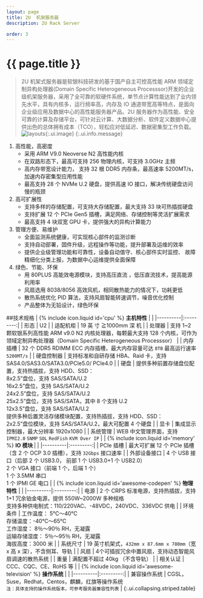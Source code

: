 ```yaml
---
layout: page
title: 2U  机架服务器
description: 2U Rack Server

order: 3
---
```

# {{ page.title }}

> 2U 机架式服务器是软银科技研发的基于国产自主可控高性能  ARM  领域定制异构处理器(Domain Specific Heterogeneous Processsor)开发的企业级机架服务器，采用了全可靠的软硬件系统，单节点计算性能达到了业内领先水平，具有内核多，运行频率高，内存及 IO 通道带宽高等特点，是面向企业级应用及数据中心的高性能服务器产品。2U 服务器作为高性能、安全可靠的计算及存储平台，可针对云计算、大数据分析、软件定义数据中心提供出色的总体拥有成本（TCO），轻松应对低延迟、数据密集型工作负载。![layouts](Picture.png "2U 机架式服务器"){:.ui.image}
{:.ui.info.message}

1. 高性能，高密度
    - 采用 ARM V9.0 Neoverse N2 高性能内核
    - 在双路形态下，最高可支持 256 物理内核，可支持 3.0GHz 主频
    - 高内存带宽设计能力， 支持 32 根 DDR5 内存条，最高速率 5200MT/s，加速内存密集型应用性能
    - 最高支持 28 个 NVMe U.2 硬盘，提供高速 IO 接口，解决传统硬盘访问慢的瓶颈
9. 高可扩展性
    - 支持多样的存储配置，可支持大存储配置，最大支持 33 块可热插拔硬盘
    - 支持扩展 12 个 PCIe Gen5 插槽，满足网络、存储控制等灵活扩展需求
    - 最高支持 4 块双宽 GPU 卡，提供强大的异构计算能力
7. 管理方便、易维护
    - 全面监测系统健康，可实现核心部件的监测诊断
    - 支持自动部署，固件升级，远程操作等功能，提升部署及运维的效率
    - 提供企业级管理功能和可靠性，设备自动值守、核心部件实时监控、 故障精细化分类上报，为数据中心运维提供全面保障
4. 绿色、节能、环保
    - 用 80PLUS 高能效电源模块，支持高压直流 ，低压直流技术，提高能源利用率
    - 风扇选用 8038/8056 高效风机，相同散热能力的情况下，功耗更低
    - 散热系统优化 PID 算法，支持风扇智能转速调节，噪音优化控制
    - 产品整体为无铅设计，绿色环保

##技术规格
| <span>{% include icon.liquid id='cpu' %} <b>主机特性</b></span> |   |
|----------|:---------:|
| 形态      | U2    |
| 适配机柜     | 19  英 寸 ≧1000mm  深 机     |
| 处理器      | 支持 1~2 颗软银系列高性能 ARM v9.0 N2 内核处理器，每颗最大支持 128 个内核，可作为领域定制异构处理器（Domain Specific Heterogeneous Processsor）    |
| 内存插槽      | 32 个 DDR5 RDIMM ECC 内存插槽，最大内存容量可达 `8TB` 最高运行速率 `5200MT/s`    |
| 硬盘控制器     | 支持标准和自研存储  HBA、Raid  卡，支持  SAS4.0/SAS3.0/SATA3.0/PCIe5.0/ PCIe4.0    |
| 硬盘      | 提供多种前置存储盘位配置，支持热插拔，支持  HDD、SSD：<br>8x2.5”盘位，支持 SAS/SATA/U.2<br>16x2.5”盘位，支持 SAS/SATA/U.2<br>24x2.5”盘位，支持 SAS/SATA/U.2<br>25x2.5”盘位，支持 SAS/SATA，其中 8 个支持 U.2<br>12x3.5”盘位，支持 SAS/SATA/U.2<br>提供多种后置灵活存储模块配置，支持热插拔，支持  HDD、SSD：<br>2x2.5”盘位模块，支持 SAS/SATA/U.2，最大可配置 4  个硬盘    |
| 显卡     | 集成显示控制器，最大分辨率  1920x1080    |
| 系统管理     | WEB  中文管理界面，支持  `IPMI2.0` `SNMP` `SOL` `RedFish` `KVM Over IP`    |
| <span>{% include icon.liquid id='memory' %} <b>IO 模块 </b></span> |   |
|----------|:---------:|
| PCIe 插槽      | 最大可扩展 12 个 PCIe 插槽（含 2 个 OCP 3.0 插槽），支持 `32Gbps` 接口速率     |
| 外部设备接口     | 4  个  USB  接口（后部  2  个  USB3.0，  前部  1  个  USB3.0+1  个  USB2.0）<br>2 个  VGA  接口（前端  1  个，后端  1  个）<br>1 个 3.5MM  串口<br>1 个  IPMI GE  电口    |
| <span>{% include icon.liquid id='awesome-codepen' %} <b>物理特性</b></span> |   |
|----------|:---------:|
| 电源      | 2 个 CRPS 标准电源，支持热插拔，支持 1+1 冗余铂金电源，提供 550W~2000W 多种规格<br>支持多种供电制式：110/220VAC、-48VDC，240VDC、336VDC  供电
    |
| 环境条件     | 工作温度：  5℃～40℃<br>存储温度：-40℃～65℃<br>工作湿度：  8％～90％  RH，无凝露<br>运输存储湿度：  5％～95％  RH，无凝露<br>海拔高度：3000  米    |
| 系统尺寸      | 19  英寸机架式，`432mm x 87.6mm x 780mm`（宽  x  高  x  深），不含侧耳、导轨    |
| 风扇      | 4个可插拔冗余中置风扇，支持动态智能风扇调速的散热系统    |
| 重量      | 满配置不超过  40kg  （不含导轨）    |
| 相关认证       | CCC、CQC、CE、RoHS  等    |
| <span>{% include icon.liquid id='awesome-television' %} <b>操作系统</b></span> |   |
|----------|:---------:|
| 兼容操作系统      | CGSL，Suse，Redhat，Centos，麒麟，红旗等操作系统<br>`注：具体支持的操作系统版本，可参考服务器兼容性列表`     |
{:.ui.collapsing.striped.table}